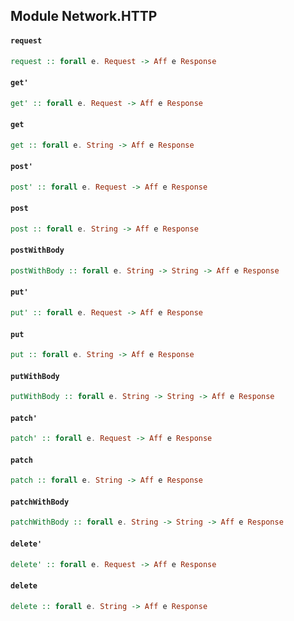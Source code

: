 ## Module Network.HTTP

#### `request`

``` purescript
request :: forall e. Request -> Aff e Response
```

#### `get'`

``` purescript
get' :: forall e. Request -> Aff e Response
```

#### `get`

``` purescript
get :: forall e. String -> Aff e Response
```

#### `post'`

``` purescript
post' :: forall e. Request -> Aff e Response
```

#### `post`

``` purescript
post :: forall e. String -> Aff e Response
```

#### `postWithBody`

``` purescript
postWithBody :: forall e. String -> String -> Aff e Response
```

#### `put'`

``` purescript
put' :: forall e. Request -> Aff e Response
```

#### `put`

``` purescript
put :: forall e. String -> Aff e Response
```

#### `putWithBody`

``` purescript
putWithBody :: forall e. String -> String -> Aff e Response
```

#### `patch'`

``` purescript
patch' :: forall e. Request -> Aff e Response
```

#### `patch`

``` purescript
patch :: forall e. String -> Aff e Response
```

#### `patchWithBody`

``` purescript
patchWithBody :: forall e. String -> String -> Aff e Response
```

#### `delete'`

``` purescript
delete' :: forall e. Request -> Aff e Response
```

#### `delete`

``` purescript
delete :: forall e. String -> Aff e Response
```


